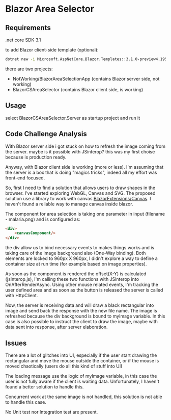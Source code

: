 # Blazor Area Selector

## Requirements

.net core SDK 3.1

to add Blazor client-side template (optional):
```bash
dotnet new -i Microsoft.AspNetCore.Blazor.Templates::3.1.0-preview4.19579.2
```

there are two projects:
- NotWorking/BlazorAreaSelectionApp (contains Blazor server side, not working)
- BlazorCSAreaSelector (contains Blazor client side, is working)

## Usage
select BlazorCSAreaSelector.Server as startup project and run it

## Code Challenge Analysis
With Blazor server side i got stuck on how to refresh the image coming from the server. maybe is it possible with JSinterop? this was my first choise because is production ready.

Anyway, with Blazor client side is working (more or less). I'm assuming that the server is a box that is doing "magics tricks", indeed all my effort was front-end focused.

So, first I need to find a solution that allows users to draw shapes in the browser. I've started exploring WebGL, Canvas and SVG.
The proposed solution use a library to work with canvas [BlazorExtensions/Canvas](https://github.com/BlazorExtensions/Canvas). I haven't found a reliable way to manage canvas inside blazor.

The component for area selection is taking one parameter in input (filename - malaria.png)
and is configured as:
```html
<div>
    <canvasComponent/>
</div>
```
the div allow us to bind necessary events to makes things works and is taking care of the image background also (One-Way binding).
Both elements are locked to 960px X 960px, I didn't explore a way to define a container size at run time (for example based on image properties).

As soon as the component is rendered the offset(X-Y) is calculated (jsInterop.js), I'm calling these two functions with JSinterop into OnAfterRenderAsync.
Using other mouse related events, I'm tracking the user defined area and as soon as the button is released the server is called with HttpClient.

Now, the server is receiving data and will draw a black rectangular into image and send back the response with the new file name.
The image is refreshed because the div background is bound to myImage variable. 
In this case is also possible to instruct the client to draw the image, maybe with data sent into response, after server elaboration.

## Issues
There are a lot of glitches into UI, especially if the user start drawing the rectangular and move the mouse outside the container, or if the mouse is moved chaotically (users do all this kind of stuff into UI)

The loading message use the logic of myImage variable, in this case the user is not fully aware if the client is waiting data. Unfortunately, I haven't found a better solution to handle this.

Concurrent work at the same image is not handled, this solution is not able to handle this case.

No Unit test nor Integration test are present.